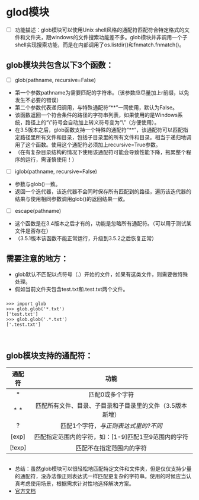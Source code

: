 # glod模块


- [ ] 功能描述：glob模块可以使用Unix shell风格的通配符匹配符合特定格式的文件和文件夹，跟windows的文件搜索功能差不多。glob模块并非调用一个子shell实现搜索功能，而是在内部调用了os.listdir()和fnmatch.fnmatch()。


## glob模块共包含以下3个函数：


- [ ] glob(pathname, recursive=False)
- 第一个参数pathname为需要匹配的字符串。（该参数应尽量加上r前缀，以免发生不必要的错误）
- 第二个参数代表递归调用，与特殊通配符“**”一同使用，默认为False。
- 该函数返回一个符合条件的路径的字符串列表，如果使用的是Windows系统，路径上的“\”符号会自动加上转义符号变为“\\”（方便使用）。
- 在3.5版本之后，glob函数支持一个特殊的通配符“**”，该通配符可以匹配指定路径里所有文件和目录，包括子目录里的所有文件和目录。相当于递归地调用了这个函数。使用这个通配符必须加上recursive=True参数。
- （在有复杂目录结构的情况下使用该通配符可能会导致性能下降，拖累整个程序的运行，需谨慎使用！）
- [ ] iglob(pathname, recursive=False)
- 参数与glob()一致。
- 返回一个迭代器，该迭代器不会同时保存所有匹配到的路径，遍历该迭代器的结果与使用相同参数调用glob()的返回结果一致。
- [ ] escape(pathname)
- 这个函数是在3.4版本之后才有的，功能是忽略所有通配符。（可以用于测试某文件是否存在）
- （3.5.1版本该函数不能正常运行，升级到3.5.2之后恢复正常）


## 需要注意的地方：


- glob默认不匹配以点符号（.）开始的文件，如果有这类文件，则需要做特殊处理。
- 假如当前文件夹包含test.txt和.test.txt两个文件。

### 
    >>> import glob
    >>> glob.glob('*.txt')
    ['test.txt']
    >>> glob.glob('.*.txt')
    ['.test.txt']


​    
## glob模块支持的通配符：

| 通配符 |                           功能                            |
| :----: | :-------------------------------------------------------: |
|   *    |                      匹配0或多个字符                      |
|  * *   | 匹配所有文件、目录、子目录和子目录里的文件（3.5版本新增） |
|   ?    |           匹配1个字符，*与正则表达式里的?不同*            |
| [exp]  |    匹配指定范围内的字符，如：[1-9]匹配1至9范围内的字符    |
| [!exp] |                 匹配不在指定范围内的字符                  |


## 
- 总结：虽然glob模块可以很轻松地匹配特定文件和文件夹，但是仅仅支持少量的通配符，没办法像正则表达式一样匹配更复杂的字符串。使用的时候应当认真考虑使用场景，根据需求针对性地选择解决方案。
- [官方文档](https://docs.python.org/3.5/library/glob.html#module-glob)

